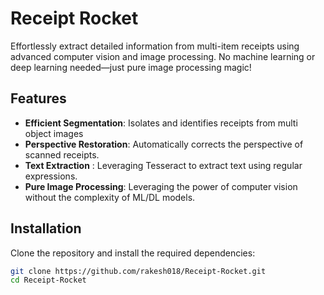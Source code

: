 # Receipt Rocket


Effortlessly extract detailed information from multi-item receipts using advanced computer vision and image processing. No machine learning or deep learning needed—just pure image processing magic!

## Features

- **Efficient Segmentation**: Isolates and identifies receipts from multi object images
- **Perspective Restoration**: Automatically corrects the perspective of scanned receipts.
- **Text Extraction** : Leveraging Tesseract to extract text using regular expressions.
- **Pure Image Processing**: Leveraging the power of computer vision without the complexity of ML/DL models.

## Installation

Clone the repository and install the required dependencies:

```bash
git clone https://github.com/rakesh018/Receipt-Rocket.git
cd Receipt-Rocket
